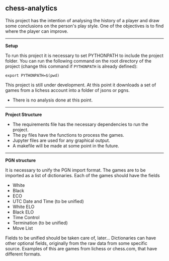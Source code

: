 ## chess-analytics

This project has the intention of analysing the history of a player and draw some conclusions on the person's play style.
One of the objectives is to find where the player can improve.

---

**Setup**

To run this project it is necessary to set PYTHONPATH to include the project folder.
You can run the following command on the root directory of the project
(change this command if `PYTHONPATH` is already defined):

```
export PYTHONPATH=$(pwd)
```

This project is still under development.
At this point it downloads a set of games from a lichess account into a folder of jsons or pgns.

* There is no analysis done at this point.

---
**Project Structure**

* The requirements file has the necessary dependencies to run the project.
* The py files have the functions to process the games.
* Jupyter files are used for any graphical output.
* A makefile will be made at some point in the future.

---
**PGN structure**

It is necessary to unify the PGN import format. The games are to be imported as a list of dictionaries.
Each of the games should have the fields
* White
* Black
* ECO
* UTC Date and Time (to be unified)
* White ELO
* Black ELO
* Time Control
* Termination (to be unified)
* Move List

Fields to be unified should be taken care of, later... Dictionaries can have other optional fields, originally from the raw data from some specific source. Examples of this are games from lichess or chess.com, that have different formats. 